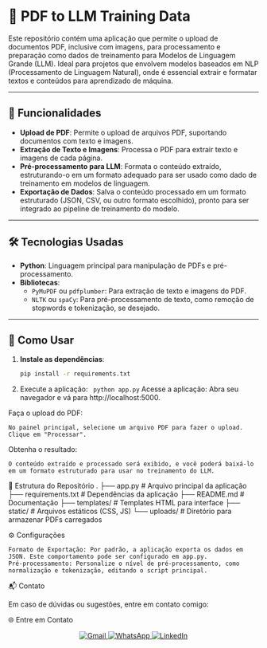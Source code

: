 # 📄 PDF to LLM Training Data

Este repositório contém uma aplicação que permite o upload de documentos PDF, inclusive com imagens, para processamento e preparação como dados de treinamento para Modelos de Linguagem Grande (LLM). Ideal para projetos que envolvem modelos baseados em NLP (Processamento de Linguagem Natural), onde é essencial extrair e formatar textos e conteúdos para aprendizado de máquina.

---

## 🎯 Funcionalidades

- **Upload de PDF**: Permite o upload de arquivos PDF, suportando documentos com texto e imagens.
- **Extração de Texto e Imagens**: Processa o PDF para extrair texto e imagens de cada página.
- **Pré-processamento para LLM**: Formata o conteúdo extraído, estruturando-o em um formato adequado para ser usado como dado de treinamento em modelos de linguagem.
- **Exportação de Dados**: Salva o conteúdo processado em um formato estruturado (JSON, CSV, ou outro formato escolhido), pronto para ser integrado ao pipeline de treinamento do modelo.

---

## 🛠️ Tecnologias Usadas

- **Python**: Linguagem principal para manipulação de PDFs e pré-processamento.
- **Bibliotecas**:
  - `PyMuPDF` ou `pdfplumber`: Para extração de texto e imagens do PDF.
  - `NLTK` ou `spaCy`: Para pré-processamento de texto, como remoção de stopwords e tokenização, se desejado.

---

## 🚀 Como Usar

1. **Instale as dependências**:

   ```bash
   pip install -r requirements.txt
2. Execute a aplicação:
  ``` python app.py```
Acesse a aplicação: Abra seu navegador e vá para http://localhost:5000.

Faça o upload do PDF:

    No painel principal, selecione um arquivo PDF para fazer o upload.
    Clique em "Processar".

Obtenha o resultado:

    O conteúdo extraído e processado será exibido, e você poderá baixá-lo em um formato estruturado para usar no treinamento do LLM.
📂 Estrutura do Repositório
.
├── app.py                # Arquivo principal da aplicação
├── requirements.txt      # Dependências da aplicação
├── README.md             # Documentação
├── templates/            # Templates HTML para interface
├── static/               # Arquivos estáticos (CSS, JS)
└── uploads/              # Diretório para armazenar PDFs carregados

⚙️ Configurações

    Formato de Exportação: Por padrão, a aplicação exporta os dados em JSON. Este comportamento pode ser configurado em app.py.
    Pré-processamento: Personalize o nível de pré-processamento, como normalização e tokenização, editando o script principal.

📬 Contato

Em caso de dúvidas ou sugestões, entre em contato comigo:

🌐 Entre em Contato


<p align="center"> <a href="mailto:cassio.matematica@gmail.com"> <img src="https://img.shields.io/badge/Gmail-D14836?style=for-the-badge&logo=gmail&logoColor=white" alt="Gmail"> </a> <a href="https://wa.me/5511965133956"> <img src="https://img.shields.io/badge/WhatsApp-25D366?style=for-the-badge&logo=whatsapp&logoColor=white" alt="WhatsApp"> </a> <a href="https://www.linkedin.com/in/cassio-matematica"> <img src="https://img.shields.io/badge/LinkedIn-0077B5?style=for-the-badge&logo=linkedin&logoColor=white" alt="LinkedIn"> </a> </p>
